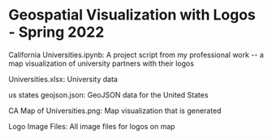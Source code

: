 # Geospatial Visualization with Logos - Spring 2022 #

California Universities.ipynb: A project script from my professional work -- a map visualization of university partners with their logos

Universities.xlsx: University data

us states geojson.json: GeoJSON data for the United States

CA Map of Universities.png: Map visualization that is generated

Logo Image Files: All image files for logos on map
